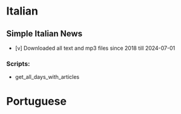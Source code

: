 # Italian
## Simple Italian News
- [v] Downloaded all text and mp3 files since 2018 till 2024-07-01
### Scripts:
- get_all_days_with_articles
# Portuguese
